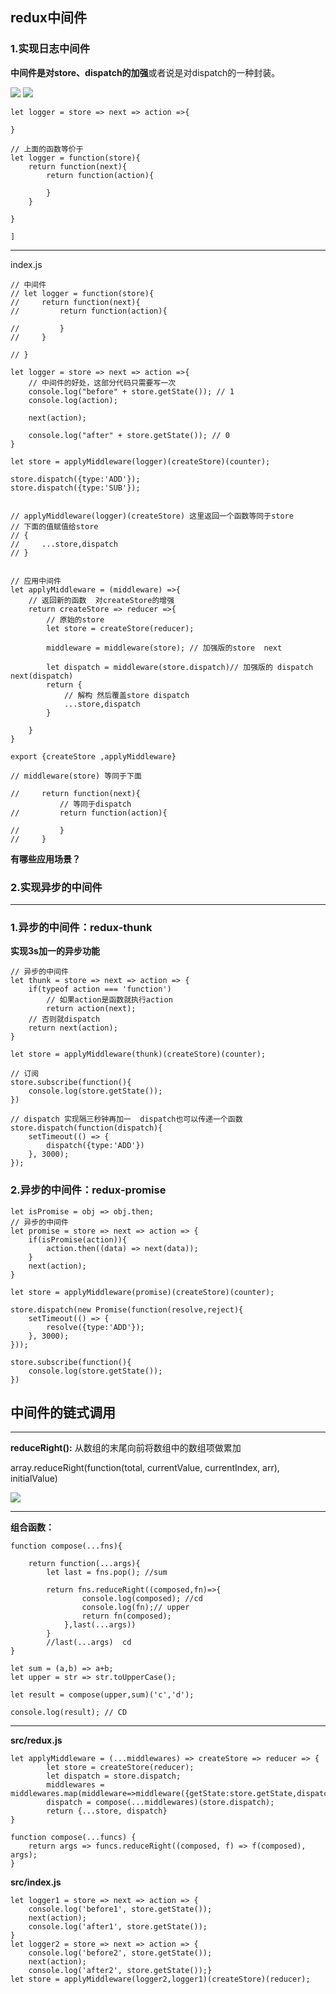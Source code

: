 ## redux中间件
### 1.实现日志中间件

**中间件是对store、dispatch的加强**或者说是对dispatch的一种封装。

![](https://ws1.sinaimg.cn/large/006tNc79gy1fp5dj0bzinj30go03874e.jpg
)
![](https://ws1.sinaimg.cn/large/006tNc79gy1fp5djxv7hxj30go03ojrr.jpg)

    let logger = store => next => action =>{
    
    }
    
    // 上面的函数等价于
    let logger = function(store){
        return function(next){
            return function(action){
    
            }
        }
    
    }
    
    ]

--------------------------------

  
  
  index.js
  
    // 中间件
    // let logger = function(store){
    //     return function(next){
    //         return function(action){
    
    //         }
    //     }
    
    // }
  
    let logger = store => next => action =>{
        // 中间件的好处，这部分代码只需要写一次
        console.log("before" + store.getState()); // 1
        console.log(action);
        
        next(action);
        
        console.log("after" + store.getState()); // 0
    }
    
    let store = applyMiddleware(logger)(createStore)(counter);
    
    store.dispatch({type:'ADD'});
    store.dispatch({type:'SUB'}); 
    
    
    // applyMiddleware(logger)(createStore) 这里返回一个函数等同于store
    // 下面的值赋值给store
    // {
    //     ...store,dispatch
    // }
    
    
    // 应用中间件
    let applyMiddleware = (middleware) =>{
        // 返回新的函数  对createStore的增强
        return createStore => reducer =>{
            // 原始的store
            let store = createStore(reducer);
    
            middleware = middleware(store); // 加强版的store  next
    
            let dispatch = middleware(store.dispatch)// 加强版的 dispatch next(dispatch)
            return {
                // 解构 然后覆盖store dispatch
                ...store,dispatch
            }
    
        }
    }
    
    export {createStore ,applyMiddleware}
    
    // middleware(store) 等同于下面
    
    //     return function(next){
               // 等同于dispatch
    //         return function(action){
    
    //         }
    //     }
    
    
**有哪些应用场景？**
### 2.实现异步的中间件 

-------
 
### 1.异步的中间件：redux-thunk

**实现3s加一的异步功能**

    // 异步的中间件
    let thunk = store => next => action => {
        if(typeof action === 'function')
            // 如果action是函数就执行action
            return action(next);
        // 否则就dispatch
        return next(action);
    }
    
    let store = applyMiddleware(thunk)(createStore)(counter);
    
    // 订阅
    store.subscribe(function(){
        console.log(store.getState());
    })
    
    // dispatch 实现隔三秒钟再加一  dispatch也可以传递一个函数
    store.dispatch(function(dispatch){
        setTimeout(() => {
            dispatch({type:'ADD'})
        }, 3000);
    });
    
    
### 2.异步的中间件：redux-promise

    let isPromise = obj => obj.then;
    // 异步的中间件
    let promise = store => next => action => {
        if(isPromise(action)){
            action.then((data) => next(data));
        }
        next(action);
    }
    
    let store = applyMiddleware(promise)(createStore)(counter);
    
    store.dispatch(new Promise(function(resolve,reject){
        setTimeout(() => {
            resolve({type:'ADD'});
        }, 3000);
    }));
    
    store.subscribe(function(){
        console.log(store.getState());
    })


## 中间件的链式调用

-------

**reduceRight():** 从数组的末尾向前将数组中的数组项做累加

array.reduceRight(function(total, currentValue, currentIndex, arr), initialValue)

![](https://ws1.sinaimg.cn/large/006tNc79gy1fp5peho807j30w20eadie.jpg)


-------

**组合函数：**

    function compose(...fns){
    
        return function(...args){
            let last = fns.pop(); //sum

            return fns.reduceRight((composed,fn)=>{
        			console.log(composed); //cd 
        			console.log(fn);// upper
                    return fn(composed);
                },last(...args))
            }
            //last(...args)  cd
    }
    
    let sum = (a,b) => a+b;
    let upper = str => str.toUpperCase();
    
    let result = compose(upper,sum)('c','d');
    
    console.log(result); // CD
    
 
-------
   

**src/redux.js**
    
    let applyMiddleware = (...middlewares) => createStore => reducer => {
            let store = createStore(reducer);
            let dispatch = store.dispatch;
            middlewares = middlewares.map(middleware=>middleware({getState:store.getState,dispatch:action=>dispatch(action)}));
            dispatch = compose(...middlewares)(store.dispatch);
            return {...store, dispatch}
    }
    
    function compose(...funcs) {
        return args => funcs.reduceRight((composed, f) => f(composed), args);
    }
    
**src/index.js**
    
    let logger1 = store => next => action => {
        console.log('before1', store.getState());
        next(action);
        console.log('after1', store.getState());
    }
    let logger2 = store => next => action => {
        console.log('before2', store.getState());
        next(action);
        console.log('after2', store.getState());}
    let store = applyMiddleware(logger2,logger1)(createStore)(reducer);



    
    
    
    



 
    


